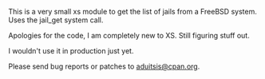 This is a very small xs module to get the list of jails from a FreeBSD system. Uses the jail_get system call. 

Apologies for the code, I am completely new to XS. Still figuring stuff out. 

I wouldn't use it in production just yet.

Please send bug reports or patches to aduitsis@cpan.org. 

